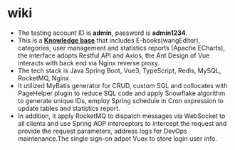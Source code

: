 # wiki
* The testing account ID is **admin**, password is **admin1234**.
* This is a **[Knowledge base](http://wiki.chingyuanyang.com)** that includes E-books(wangEditor), categories, user management and statistics reports (Apache ECharts), the
interface adopts Restful API and Axios, the Ant Design of Vue interacts with back end via Nginx reverse proxy.  
* The tech stack is Java Spring Boot, Vue3, TypeScript, Redis, MySQL, RocketMQ, Nginx.  
* It utilized MyBatis generator for CRUD, custom SQL and collocates with PageHelper plugin to reduce SQL code and apply
Snowflake algorithm to generate unique IDs, employ Spring schedule in Cron expression to update tables and statistics report.  
* In addition, it apply RocketMQ to dispatch messages via WebSocket to all clients and use Spring AOP interceptors to intercept the
request and provide the request parameters, address logs for DevOps maintenance.The single sign-on adpot Vuex to store login user info.  



